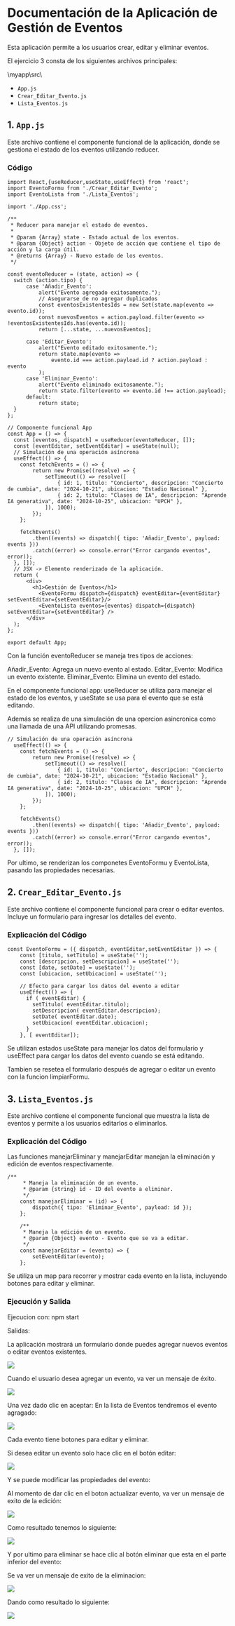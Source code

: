# Documentación de la Aplicación de Gestión de Eventos

Esta aplicación permite a los usuarios crear, editar y eliminar eventos. 

El ejercicio 3 consta de los siguientes archivos principales:

\myapp\src\

- `App.js`
- `Crear_Editar_Evento.js`
- `Lista_Eventos.js`

## 1. `App.js`

Este archivo contiene el componente funcional de la aplicación, donde se gestiona el estado de los eventos utilizando reducer.

### Código

```
import React,{useReducer,useState,useEffect} from 'react';
import EventoFormu from './Crear_Editar_Evento';
import EventoLista from './Lista_Eventos';

import './App.css';

/**
 * Reducer para manejar el estado de eventos.
 * 
 * @param {Array} state - Estado actual de los eventos.
 * @param {Object} action - Objeto de acción que contiene el tipo de acción y la carga útil.
 * @returns {Array} - Nuevo estado de los eventos.
 */

const eventoReducer = (state, action) => {
  switch (action.tipo) {
      case 'Añadir_Evento':
          alert("Evento agregado exitosamente.");
          // Asegurarse de no agregar duplicados
          const eventosExistentesIds = new Set(state.map(evento => evento.id));
          const nuevosEventos = action.payload.filter(evento => !eventosExistentesIds.has(evento.id));
          return [...state, ...nuevosEventos];

      case 'Editar_Evento':
          alert("Evento editado exitosamente.");
          return state.map(evento => 
              evento.id === action.payload.id ? action.payload : evento
          );
      case 'Eliminar_Evento':
          alert("Evento eliminado exitosamente.");
          return state.filter(evento => evento.id !== action.payload);
      default:
          return state;
  }
};

// Componente funcional App
const App = () => {
  const [eventos, dispatch] = useReducer(eventoReducer, []);
  const [eventEditar, setEventEditar] = useState(null);
  // Simulación de una operación asíncrona 
  useEffect(() => {
    const fetchEvents = () => {
        return new Promise((resolve) => {
            setTimeout(() => resolve([
                { id: 1, titulo: "Concierto", descripcion: "Concierto de cumbia", date: "2024-10-21", ubicacion: "Estadio Nacional" },
                { id: 2, titulo: "Clases de IA", descripcion: "Aprende IA generativa", date: "2024-10-25", ubicacion: "UPCH" },
            ]), 1000);
        });
    };

    fetchEvents()
        .then((events) => dispatch({ tipo: 'Añadir_Evento', payload: events }))
        .catch((error) => console.error("Error cargando eventos", error));
  }, []);
  // JSX -> Elemento renderizado de la aplicación.
  return (
      <div>
        <h1>Gestión de Eventos</h1>
          <EventoFormu dispatch={dispatch} eventEditar={eventEditar} setEventEditar={setEventEditar}/>
          <EventoLista eventos={eventos} dispatch={dispatch} setEventEditar={setEventEditar} />
      </div>
  );
};

export default App;

```
Con la función eventoReducer se maneja tres tipos de acciones:

Añadir_Evento: Agrega un nuevo evento al estado.
Editar_Evento: Modifica un evento existente.
Eliminar_Evento: Elimina un evento del estado.

En el componente funcional app: 
useReducer se utiliza para manejar el estado de los eventos, y useState se usa para el evento que se está editando.

Además se realiza de una simulación de una opercion asincronica como una llamada de una API utilizando promesas.

```
// Simulación de una operación asíncrona 
  useEffect(() => {
    const fetchEvents = () => {
        return new Promise((resolve) => {
            setTimeout(() => resolve([
                { id: 1, titulo: "Concierto", descripcion: "Concierto de cumbia", date: "2024-10-21", ubicacion: "Estadio Nacional" },
                { id: 2, titulo: "Clases de IA", descripcion: "Aprende IA generativa", date: "2024-10-25", ubicacion: "UPCH" },
            ]), 1000);
        });
    };

    fetchEvents()
        .then((events) => dispatch({ tipo: 'Añadir_Evento', payload: events }))
        .catch((error) => console.error("Error cargando eventos", error));
  }, []);
```

Por ultimo, se renderizan los componetes EventoFormu y EventoLista, pasando las propiedades necesarias.

## 2. `Crear_Editar_Evento.js`

Este archivo contiene el componente funcional para crear o editar eventos. Incluye un formulario para ingresar los detalles del evento.

### Explicación del Código

```
const EventoFormu = ({ dispatch, eventEditar,setEventEditar }) => {
    const [titulo, setTitulo] = useState('');
    const [descripcion, setDescripcion] = useState('');
    const [date, setDate] = useState('');
    const [ubicacion, setUbicacion] = useState('');

    // Efecto para cargar los datos del evento a editar
    useEffect(() => {
      if ( eventEditar) {
        setTitulo( eventEditar.titulo);
        setDescripcion( eventEditar.descripcion);
        setDate( eventEditar.date);
        setUbicacion( eventEditar.ubicacion);
      }
    }, [ eventEditar]);

```
Se utilizan estados useState para manejar los datos del formulario y useEffect para cargar los datos del evento cuando se está editando.

Tambien se resetea el formulario después de agregar o editar un evento con la funcion limpiarFormu.

## 3. `Lista_Eventos.js`

Este archivo contiene el componente funcional que muestra la lista de eventos y permite a los usuarios editarlos o eliminarlos.

### Explicación del Código

Las funciones manejarEliminar y manejarEditar manejan la eliminación y edición de eventos respectivamente.

```
/**
     * Maneja la eliminación de un evento.
     * @param {string} id - ID del evento a eliminar.
     */
    const manejarEliminar = (id) => {
        dispatch({ tipo: 'Eliminar_Evento', payload: id });
    };

    /**
     * Maneja la edición de un evento. 
     * @param {Object} evento - Evento que se va a editar.
     */
    const manejarEditar = (evento) => {
        setEventEditar(evento);
    };
```

Se utiliza un map para recorrer y mostrar cada evento en la lista, incluyendo botones para editar y eliminar.


### Ejecución y Salida

Ejecucion con: npm start

Salidas:

La aplicación mostrará un formulario donde puedes agregar nuevos eventos o editar eventos existentes.

![](imagenes/imagen3.PNG)

Cuando el usuario desea agregar un evento, va ver un mensaje de éxito.

![](imagenes/imagen3.1.PNG)


Una vez dado clic en aceptar:
En la lista de Eventos tendremos el evento agragado:

![](imagenes/imagen3.1.1.PNG)

Cada evento tiene botones para editar y eliminar.

Si desea editar un evento solo hace clic en el botón editar:

![](imagenes/imagen3.2.PNG)

Y se puede modificar las propiedades del evento:

Al momento de dar clic en el boton actualizar evento, va ver un mensaje de exito de la edición:

![](imagenes/imagen3.2.1.PNG)

Como resultado tenemos lo siguiente:

![](imagenes/imagen3.2.2.PNG)


Y por ultimo para eliminar se hace clic al botón eliminar que esta en el parte inferior del evento:

Se va ver un mensaje de exito de la eliminacion:

![](imagenes/imagen3.3.PNG)

Dando como resultado lo siguiente:

![](imagenes/imagen3.3.1.PNG)
